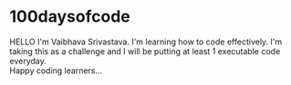 # 100daysofcode
HELLO I'm Vaibhava Srivastava. 
I'm  learning how to code effectively.
I'm taking this as a challenge and I will be putting at least 1 executable code everyday.  
Happy coding learners...
